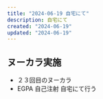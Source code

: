 ```yaml
---
title: "2024-06-19 自宅にて"
description: 自宅にて
created: "2024-06-19"
updated: "2024-06-19"
---
```


## ヌーカラ実施

- ２３回目のヌーカラ
- EGPA 自己注射 自宅にて行う
